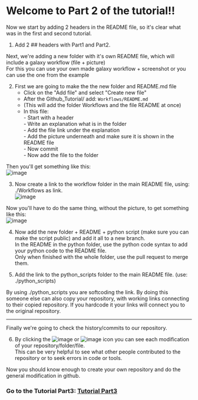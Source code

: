 # Welcome to Part 2 of the tutorial!! 

Now we start by adding 2 headers in the README file, so it's clear what was in the first and second tutorial.
1. Add 2 ## headers with Part1 and Part2. 

Next, we're adding a new folder with it's own README file, which will include a galaxy workflow (file + picture)<br>
For this you can use your own made galaxy workflow + screenshot or you can use the one from the example

2. First we are going to make the the new folder and README.md file<br>
    - Click on the "Add file" and select "Create new file"
    - After the Github_Tutorial/ add: `Workflows/README.md`
    - (This will add the folder Workflows and the file README at once)
    - In this file:<br>
            - Start with a header<br>
            - Write an explanation what is in the folder<br>
            - Add the file link under the explanation<br>
            - Add the picture underneath and make sure it is shown in the README file<br>
            - Now commit<br>
            - Now add the file to the folder

Then you'll get something like this:<br>
![image](https://user-images.githubusercontent.com/42538229/137340643-be4fb3f6-8fcd-472a-ade5-418e6132a85e.png)

3. Now create a link to the workflow folder in the main README file, using: ./Workflows as link.<br>
![image](https://user-images.githubusercontent.com/42538229/137859398-9fbe45ae-9f5e-4749-844d-396ca6ea8aec.png)

Now you'll have to do the same thing, without the picture, to get something like this:<br> 
![image](https://user-images.githubusercontent.com/42538229/137875081-a74a49c0-e161-49d0-89f9-41568cec5050.png)

4. Now add the new folder + README + python script (make sure you can make the script public) and add it all to a new branch.<br>
In the README in the python folder, use the python code syntax to add your python code to the README file.<br>
Only when finished with the whole folder, use the pull request to merge them. 

5. Add the link to the python_scripts folder to the main README file. (use: ./python_scripts)

By using ./python_scripts you are softcoding the link. By doing this someone else can also copy your repository, with working links connecting to their copied repository. If you hardcode it your links will connect you to the original repository.

--- 

Finally we're going to check the history/commits to our repository. 

6. By clicking the ![image](https://user-images.githubusercontent.com/42538229/137876400-908ccb4c-6b0f-461e-b939-24702cdccc05.png) or ![image](https://user-images.githubusercontent.com/42538229/137876517-c841cd6e-4f34-4529-bce8-4a88f8a672fc.png) icon you can see each modification of your repository/folder/file.<br>
This can be very helpful to see what other people contributed to the repository or to seek errors in code or tools. 

Now you should know enough to create your own repository and do the general modification in github. 

### Go to the Tutorial Part3: [Tutorial Part3](./Tutorial_Part3.md)

